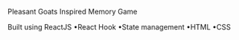 Pleasant Goats Inspired Memory Game 

Built using ReactJS
  •React Hook
  •State management
  •HTML
  •CSS

